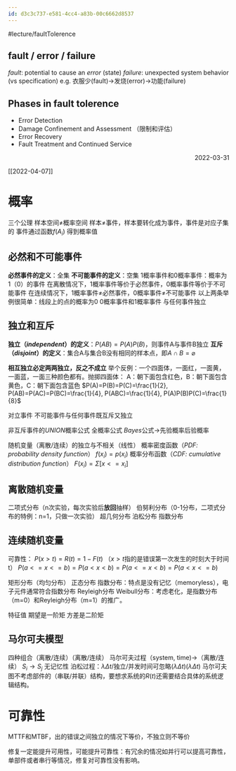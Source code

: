 ```yaml
---
id: d3c3c737-e581-4cc4-a83b-00c6662d8537
---
```

#lecture/faultTolerence

## fault / error / failure
*fault*: potential to cause an *error* (state)
*failure*: unexpected system behavior (vs specification)
	e.g. 衣服少(fault)→发烧(error)→功能(failure)


## Phases in fault tolerence
- Error Detection
- Damage Confinement and Assessment （限制和评估）
- Error Recovery
- Fault Treatment and Continued Service



<p align="right"> 2022-03-31 </p>



[[2022-04-07]]
# 概率
三个公理
样本空间≠概率空间
样本≠事件，样本要转化成为事件，事件是对应子集的
事件通过函数$f(A_i)$ 得到概率值

## 必然和不可能事件
**必然事件的定义**：全集
**不可能事件的定义**：空集
1概率事件和0概率事件：概率为1（0）的事件
	在离散情况下，1概率事件等价于必然事件，0概率事件等价于不可能事件
	在连续情况下，1概率事件≠必然事件，0概率事件≠不可能事件
	以上两条举例很简单：线段上的点的概率为0
0概率事件和1概率事件 与任何事件独立

## 独立和互斥
**独立（*independent*）的定义**：$P(AB)=P(A)P(B)$，则事件A与事件B独立
**互斥（*disjoint*）的定义**：集合A与集合B没有相同的样本点，即$A\cap B=\varnothing$

**相互独立必定两两独立，反之不成立**
	举个反例：一个四面体，一面红，一面黄，一面蓝，一面三种颜色都有。抛掷四面体：
	A：朝下面包含红色，B：朝下面包含黄色，C：朝下面包含蓝色
	$P(A)=P(B)=P(C)=\frac{1}{2}, P(AB)=P(AC)=P(BC)=\frac{1}{4}, P(ABC)=\frac{1}{4}, P(A)P(B)P(C)=\frac{1}{8}$

对立事件
不可能事件与任何事件既互斥又独立

非互斥事件的*UNION*概率公式
全概率公式
*Bayes*公式→先验概率后验概率

随机变量（离散/连续）的独立与不相关（线性）
概率密度函数（*PDF: probability density function*）
$f(x_i)=p(x_i)$
概率分布函数（*CDF: cumulative distribution function*）
$F(x_i)=\Sigma[x<=x_i]$


## 离散随机变量
二项式分布（n次实验，每次实验后**放回**抽样）
伯努利分布（0-1分布，二项式分布的特例：n=1，只做一次实验）
超几何分布
泊松分布
指数分布

## 连续随机变量
可靠性：
$P(x>t)=R(t)=1-F(t)$  （$x>t$指的是错误第一次发生的时刻大于时间t）
$P(a<=x<=b)=P(a<x<b)=P(a<=x<b)=P(a<x<=b)$

矩形分布（均匀分布）
正态分布
指数分布：特点是没有记忆（memoryless），电子元件通常符合指数分布
Reyleigh分布
Weibull分布：考虑老化，是指数分布（m=0）和Reyleigh分布（m=1）的推广。

特征值
期望是一阶矩
方差是二阶矩

## 马尔可夫模型
四种组合（离散/连续）（离散/连续）
马尔可夫过程（system, time)→（离散/连续）
$S_i\rightarrow S_j$  无记忆性
泊松过程：$\lambda\Delta t$/独立/并发时间可忽略$(\lambda \Delta t)(\lambda \Delta t)$
马尔可夫图不考虑部件的（串联/并联）结构，要想求系统的$R(t)$还需要结合具体的系统逻辑结构。

# 可靠性
MTTF和MTBF，出的错误之间独立的情况下等价，不独立则不等价

修复一定能提升可用性，可能提升可靠性：有冗余的情况如并行可以提高可靠性，单部件或者串行等情况，修复对可靠性没有影响。